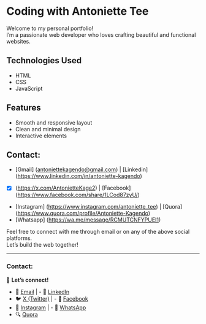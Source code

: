 # Coding with Antoniette Tee

Welcome to my personal portfolio!  
I’m a passionate web developer who loves crafting beautiful and functional websites.

## Technologies Used
- HTML
- CSS
- JavaScript

## Features
- Smooth and responsive layout
- Clean and minimal design
- Interactive elements

## Contact: 
- [Gmail] (antoniettekagendo@gmail.com)                       | [Linkedin] (https://www.linkedin.com/in/antoniette-kagendo)
- [X] (https://x.com/AntonietteKage2)                         | [Facebook] (https://www.facebook.com/share/1LCod87zyU/)
- [Instagram] (https://www.instagram.com/antoniette_tee)      | [Quora] (https://www.quora.com/profile/Antoniette-Kagendo)
- [Whatsapp] (https://wa.me/message/RCMUTCNFYPUEI1)               

Feel free to connect with me through email or on any of the above social platforms.  
Let’s build the web together!

---


### Contact:
🔗 **Let’s connect!**  
- 📧 [Email](mailto:antoniettekagendo@gmail.com)                  | - 👔 [LinkedIn](https://www.linkedin.com/in/antoniette-kagendo)  
- 🐦 [X (Twitter)](https://x.com/AntonietteKage2)                 | - 📘 [Facebook](https://www.facebook.com/share/1LCod87zyU/)
- 📸 [Instagram](https://www.instagram.com/antoniette_tee)        | - 💬 [WhatsApp](https://wa.me/message/RCMUTCNFYPUEI1)
- 🔍 [Quora](https://www.quora.com/profile/Antoniette-Kagendo)
